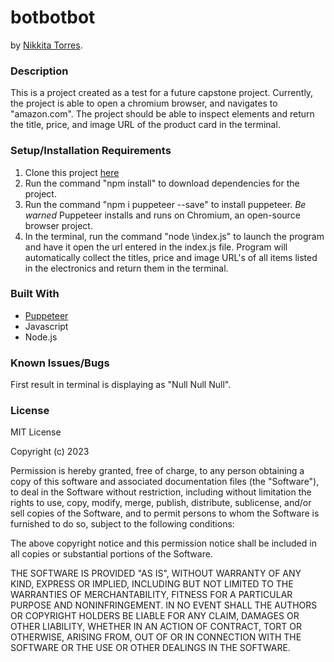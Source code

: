# botbotbot
by [Nikkita Torres](nikkitatorres@yahoo.com).

### Description
This is a project created as a test for a future capstone project. Currently, the project is able to open a chromium browser, and navigates to "amazon.com". The project should be able to inspect elements and return the title, price, and image URL of the product card in the terminal.

### Setup/Installation Requirements

1. Clone this project [here](https://github.com/NikkitaTorres/botbotbot.git)
2. Run the command "npm install" to download dependencies for the project. 
3. Run the command "npm i puppeteer --save" to install puppeteer. *Be warned* Puppeteer installs and runs on Chromium, an open-source browser project.
4. In the terminal, run the command "node \index.js" to launch the program and have it open the url entered in the index.js file. Program will automatically collect the titles, price and image URL's of all items listed in the electronics and return them in the terminal.

### Built With

* [Puppeteer](https://pptr.dev/)
* Javascript
* Node.js

### Known Issues/Bugs

First result in terminal is displaying as "Null Null Null".
### License

MIT License

Copyright (c) 2023

Permission is hereby granted, free of charge, to any person obtaining a copy of this software and associated documentation files (the "Software"), to deal in the Software without restriction, including without limitation the rights to use, copy, modify, merge, publish, distribute, sublicense, and/or sell copies of the Software, and to permit persons to whom the Software is furnished to do so, subject to the following conditions:

The above copyright notice and this permission notice shall be included in all copies or substantial portions of the Software.

THE SOFTWARE IS PROVIDED "AS IS", WITHOUT WARRANTY OF ANY KIND, EXPRESS OR IMPLIED, INCLUDING BUT NOT LIMITED TO THE WARRANTIES OF MERCHANTABILITY, FITNESS FOR A PARTICULAR PURPOSE AND NONINFRINGEMENT. IN NO EVENT SHALL THE AUTHORS OR COPYRIGHT HOLDERS BE LIABLE FOR ANY CLAIM, DAMAGES OR OTHER LIABILITY, WHETHER IN AN ACTION OF CONTRACT, TORT OR OTHERWISE, ARISING FROM, OUT OF OR IN CONNECTION WITH THE SOFTWARE OR THE USE OR OTHER DEALINGS IN THE SOFTWARE.